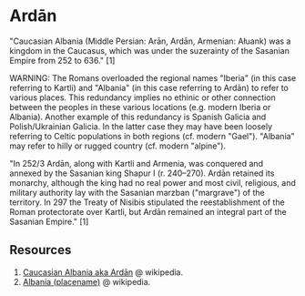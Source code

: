# Ardān

"Caucasian Albania (Middle Persian: Arān, Ardān, Armenian: Ałuank) was a kingdom in the Caucasus, which was under the suzerainty of the Sasanian Empire from 252 to 636." [1]

WARNING: The Romans overloaded the regional names "Iberia" (in this case referring to Kartli) and "Albania" (in this case referring to Ardān) to refer to various places. This redundancy implies no ethinic or other connection between the peoples in these various locations (e.g. modern Iberia or Albania). Another example of this redundancy is Spanish Galicia and Polish/Ukrainian Galicia. In the latter case they may have been loosely referring to Celtic populations in both regions (cf. modern "Gael"). "Albania" may refer to hilly or rugged country (cf. modern "alpine").

"In 252/3 Ardān, along with Kartli and Armenia, was conquered and annexed by the Sasanian king Shapur I (r. 240–270). Ardān retained its monarchy, although the king had no real power and most civil, religious, and military authority lay with the Sasanian marzban ("margrave") of the territory. In 297 the Treaty of Nisibis stipulated the reestablishment of the Roman protectorate over Kartli, but Ardān remained an integral part of the Sasanian Empire." [1]

## Resources

1. [Caucasian Albania aka Ardān](https://en.wikipedia.org/wiki/Caucasian_Albania_(Sasanian_province)) @ wikipedia.
2. [Albania (placename)](https://en.wikipedia.org/wiki/Albania_(placename)) @ wikipedia.
